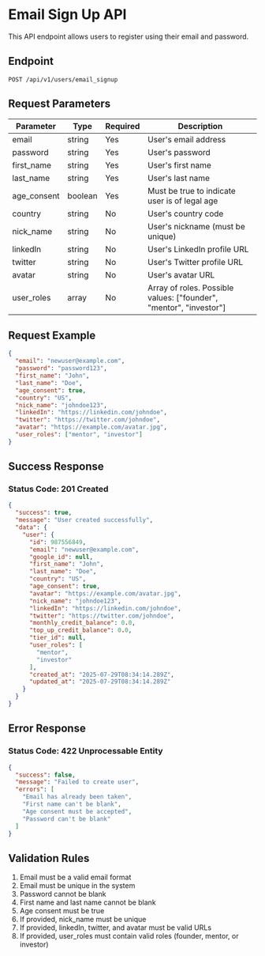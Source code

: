 # Email Sign Up API

This API endpoint allows users to register using their email and password.

## Endpoint

```
POST /api/v1/users/email_signup
```

## Request Parameters

| Parameter    | Type    | Required | Description |
|-------------|---------|----------|-------------|
| email       | string  | Yes      | User's email address |
| password    | string  | Yes      | User's password |
| first_name  | string  | Yes      | User's first name |
| last_name   | string  | Yes      | User's last name |
| age_consent | boolean | Yes      | Must be true to indicate user is of legal age |
| country     | string  | No       | User's country code |
| nick_name   | string  | No       | User's nickname (must be unique) |
| linkedIn    | string  | No       | User's LinkedIn profile URL |
| twitter     | string  | No       | User's Twitter profile URL |
| avatar      | string  | No       | User's avatar URL |
| user_roles  | array   | No       | Array of roles. Possible values: ["founder", "mentor", "investor"] |

## Request Example

```json
{
  "email": "newuser@example.com",
  "password": "password123",
  "first_name": "John",
  "last_name": "Doe",
  "age_consent": true,
  "country": "US",
  "nick_name": "johndoe123",
  "linkedIn": "https://linkedin.com/johndoe",
  "twitter": "https://twitter.com/johndoe",
  "avatar": "https://example.com/avatar.jpg",
  "user_roles": ["mentor", "investor"]
}
```

## Success Response

### Status Code: 201 Created

```json
{
  "success": true,
  "message": "User created successfully",
  "data": {
    "user": {
      "id": 987556849,
      "email": "newuser@example.com",
      "google_id": null,
      "first_name": "John",
      "last_name": "Doe",
      "country": "US",
      "age_consent": true,
      "avatar": "https://example.com/avatar.jpg",
      "nick_name": "johndoe123",
      "linkedIn": "https://linkedin.com/johndoe",
      "twitter": "https://twitter.com/johndoe",
      "monthly_credit_balance": 0.0,
      "top_up_credit_balance": 0.0,
      "tier_id": null,
      "user_roles": [
        "mentor",
        "investor"
      ],
      "created_at": "2025-07-29T08:34:14.289Z",
      "updated_at": "2025-07-29T08:34:14.289Z"
    }
  }
}
```

## Error Response

### Status Code: 422 Unprocessable Entity

```json
{
  "success": false,
  "message": "Failed to create user",
  "errors": [
    "Email has already been taken",
    "First name can't be blank",
    "Age consent must be accepted",
    "Password can't be blank"
  ]
}
```

## Validation Rules

1. Email must be a valid email format
2. Email must be unique in the system
3. Password cannot be blank
4. First name and last name cannot be blank
5. Age consent must be true
6. If provided, nick_name must be unique
7. If provided, linkedIn, twitter, and avatar must be valid URLs
8. If provided, user_roles must contain valid roles (founder, mentor, or investor) 